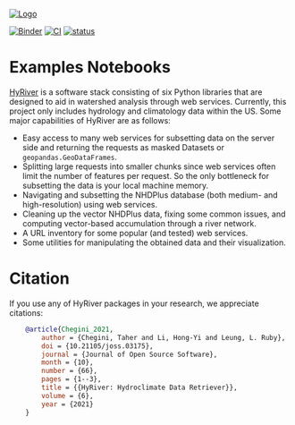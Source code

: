 [![Logo](https://raw.githubusercontent.com/hyriver/HyRiver-examples/main/notebooks/_static/hyriver_logo_text.png)](https://github.com/hyriver/HyRiver)

[![Binder](https://mybinder.org/badge_logo.svg)](https://mybinder.org/v2/gh/hyriver/hyriver-examples/HEAD?urlpath=lab/tree/notebooks)
[![CI](https://github.com/hyriver/hyriver-examples/actions/workflows/test.yml/badge.svg)](https://github.com/hyriver/hyriver-examples/actions/workflows/test.yml)
[![status](https://joss.theoj.org/papers/b0df2f6192f0a18b9e622a3edff52e77/status.svg)](https://joss.theoj.org/papers/b0df2f6192f0a18b9e622a3edff52e77)

# Examples Notebooks

[HyRiver](https://hyriver.readthedocs.io) is a software stack consisting of six
Python libraries that are designed to aid in watershed analysis through web services.
Currently, this project only includes hydrology and climatology data
within the US. Some major capabilities of HyRiver are as follows:

- Easy access to many web services for subsetting data on the server side and returning the requests
  as masked Datasets or `geopandas.GeoDataFrames`.
- Splitting large requests into smaller chunks since web services often limit
  the number of features per request. So the only bottleneck for subsetting the data
  is your local machine memory.
- Navigating and subsetting the NHDPlus database (both medium- and high-resolution) using web services.
- Cleaning up the vector NHDPlus data, fixing some common issues, and computing vector-based
  accumulation through a river network.
- A URL inventory for some popular (and tested) web services.
- Some utilities for manipulating the obtained data and their visualization.

# Citation

If you use any of HyRiver packages in your research, we appreciate citations:

```bibtex
    @article{Chegini_2021,
        author = {Chegini, Taher and Li, Hong-Yi and Leung, L. Ruby},
        doi = {10.21105/joss.03175},
        journal = {Journal of Open Source Software},
        month = {10},
        number = {66},
        pages = {1--3},
        title = {{HyRiver: Hydroclimate Data Retriever}},
        volume = {6},
        year = {2021}
    }
```
